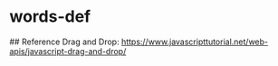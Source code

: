 # words-def

## Reference Drag and Drop:
https://www.javascripttutorial.net/web-apis/javascript-drag-and-drop/